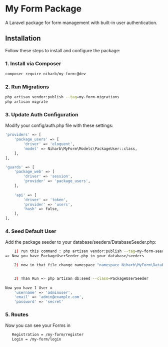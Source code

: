 # My Form Package

A Laravel package for form management with built-in user authentication.

## Installation

Follow these steps to install and configure the package:

### 1. Install via Composer
```bash
composer require niharb/my-form:@dev
```

### 2. Run Migrations
```bash
php artisan vendor:publish --tag=my-form-migrations
php artisan migrate
```

### 3. Update Auth Configuration
Modify your config/auth.php file with these settings:
```bash
'providers' => [
    'package_users' => [
        'driver' => 'eloquent',
        'model' => Niharb\MyForm\Models\PackageUser::class,
    ],
],

'guards' => [
    'package_web' => [
        'driver' => 'session',
        'provider' => 'package_users',
    ],
    
    'api' => [
        'driver' => 'token',
        'provider' => 'users',
        'hash' => false,
    ],
],
```
### 4. Seed Default User
Add the package seeder to your database/seeders/DatabaseSeeder.php:
```bash
    1) run this command : php artisan vendor:publish --tag=my-form-seeders
=> Now you have PackageUserSeeder.php in your database/seeders

    2) now in that file change namespace "namespace Niharb\MyForm\Database\Seeders;" to : namespace Database\Seeders;


    3) Than Run => php artisan db:seed --class=PackageUserSeeder
    
Now you have 1 User =
    'username' => 'adminuser',
    'email' => 'admin@example.com',
    'password' => 'secret'
```
### 5. Routes
Now you can see your Forms in
```bash
   Registration = /my-form/register
   Login = /my-form/login
```